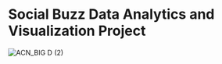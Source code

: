 # Social Buzz Data Analytics and Visualization Project

![ACN_BIG D (2)](https://github.com/user-attachments/assets/252361b2-233a-4f0e-b918-59ba1338d500)
